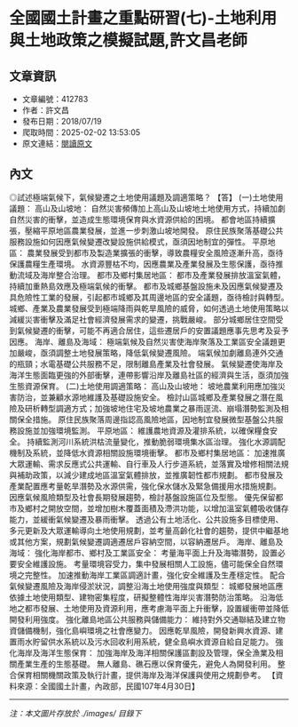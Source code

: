 # 全國國土計畫之重點研習(七)-土地利用與土地政策之模擬試題,許文昌老師

## 文章資訊
- 文章編號：412783
- 作者：許文昌
- 發布日期：2018/07/19
- 爬取時間：2025-02-02 13:53:05
- 原文連結：[閱讀原文](https://real-estate.get.com.tw/Columns/detail.aspx?no=412783)

## 內文
◎試述極端氣候下，氣候變遷之土地使用議題及調適策略？
【答】
(一)土地使用議題：
高山及山坡地：
自然災害頻傳加上高山及山坡地土地使用方式，持續加劇自然災害的衝擊，並造成生態環境保育與水資源供給的困境。
都會地區持續擴張，壓縮平原地區農業發展，並進一步刺激山坡地開發。
原住民族聚落基礎公共服務設施如何因應氣候變遷改變設施供給模式，亟須因地制宜的彈性。
平原地區：
農業發展受到都市及製造業擴張的衝擊，導致農糧安全風險逐漸升高，亟待保護農糧生產環境。
水資源豐枯不均，因應農業及產業發展及生態保護，亟待推動流域及海岸整合治理。
都市及鄉村集居地區：
都市及產業發展排放溫室氣體，持續加重熱島效應及極端氣候的衝擊。
都市及城鄉基盤設施未及因應氣候變遷及具危險性工業的發展，引起都市城鄉及其周邊地區的安全議題，亟待檢討與轉型。
城鄉、產業及農業發展受到極端降雨與乾旱風險的威脅，如何透過土地使用策略以減緩災害衝擊及滿足社會經濟發展需求的變遷，挑戰嚴峻。
部分城鄉居住空間受到氣候變遷的衝擊，可能不再適合居住，這些遷居戶的安置議題應事先思考及妥予因應。
海岸、離島及海域：
極端氣候及自然災害使海岸聚落及工業區安全議題更加嚴峻，亟須調整土地發展策略，降低氣候變遷風險。
端氣候加劇離島連外交通的瓶頸；水電基礎公共服務不足，限制離島產業及社會發展。
氣候變遷使海岸及海洋生態面臨更強的外部衝擊，連帶影響沿岸及離島社區的經濟與生活，亟須加強生態資源保育。
(二)土地使用調適策略：
高山及山坡地：
坡地農業利用應加強災害防治，並兼顧水源地維護及基礎設施安全。
檢討山區城鄉及產業發展之潛在風險及研析轉型調適方式；加強坡地住宅及坡地農業之暴雨逕流、崩塌潛勢監測及相關保全措施。
原住民族聚落周邊指認高風險地區，因地制宜發展微型基盤公共服務設施並加強環境監測。
平原地區：
維護農地資源及灌排系統，以確保糧食安全。
持續監測河川系統洪枯流量變化，推動脆弱環境集水區治理。
強化水源調配機制及系統，並降低水資源相關設施環境衝擊。
都市及鄉村集居地區：
加速推廣大眾運輸、需求反應式公共運輸、自行車及人行步道系統，並落實及增修相關法規與補助政策，以減少建成地區溫室氣體排放，並推廣韌性都市規劃。
都市發展及產業配置應考量乾旱潛勢及水源供需，強化保水儲水及緊急備援用水措施規劃。
因應氣候風險類型及社會長期發展趨勢，檢討基盤設施區位及型態。
優先保留都市及鄉村之開放空間，並增加樹木覆蓋面積及滯洪功能，以增加溫室氣體吸收儲存能力，並緩衝氣候變遷及暴雨衝擊。
透過公有土地活化、公共設施多目標使用、多元更新及大眾運輸導向土地使用規劃，並考量高齡化社會的趨勢，提供中繼基地或其他方案，規劃氣候變遷調適遷居戶容納空間，以容納遷居戶。
海岸、離島及海域：
強化海岸都市、鄉村及工業區安全：
考量海平面上升及海嘯潛勢，設置必要安全維護設施。
考量環境容受力，集中發展相關人工設施，儘可能保全自然環境之完整性。
加速推動海岸工業區調適計畫，強化安全維護及生產穩定性。
配合氣候變遷風險及海岸侵淤狀況，調整沿海土地使用強度與類型：
城鄉發展地區應依據土地使用類型、建物密集程度，研擬整體性海岸災害潛勢防治策略。
沿海低地之都市發展、土地使用及資源利用，應考慮海平面上升衝擊，設置緩衝帶並降低開發利用強度。
強化離島地區公共服務與儲備能力：
維持對外交通聯結及建立物資儲備機制，強化島嶼環境之社會應變力。
因應乾旱風險，開發新興水資源、建置雨水貯留供水系統以及污水回收利用系統，健全島嶼水資源自給自足能力。
強化海岸及海洋生態保育：
加強海岸及海洋相關保護區劃設及管理，保全漁業及相關產業生產的生態基礎。
無人離島、礁石應以保育優先，避免人為開發利用。
整合保育相關機關政策及執行計畫，提供海岸及海洋保護與使用之規劃參考。
【資料來源：全國國土計畫，內政部，民國107年4月30日】

---
*注：本文圖片存放於 ./images/ 目錄下*
